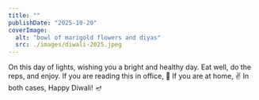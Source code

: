 ```yaml
---
title: ""
publishDate: "2025-10-20"
coverImage:
  alt: "bowl of marigold flowers and diyas"
  src: ./images/diwali-2025.jpeg
---
```


On this day of lights, wishing you a bright and healthy day. Eat well, do the reps, and enjoy. If you are reading this in office, 🫡 If you are at home, ✌️ In both cases, Happy Diwali! 🪔
